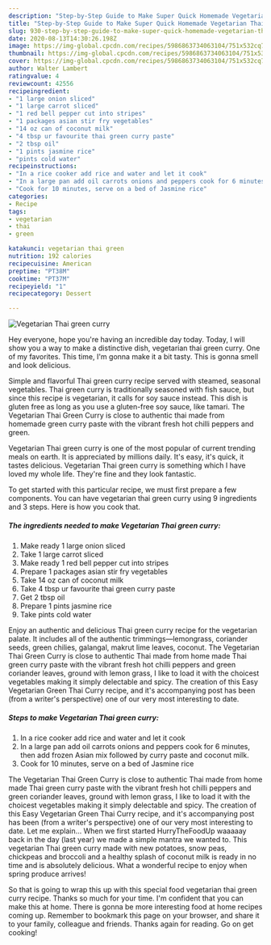 ```yaml
---
description: "Step-by-Step Guide to Make Super Quick Homemade Vegetarian Thai green curry"
title: "Step-by-Step Guide to Make Super Quick Homemade Vegetarian Thai green curry"
slug: 930-step-by-step-guide-to-make-super-quick-homemade-vegetarian-thai-green-curry
date: 2020-08-13T14:30:26.198Z
image: https://img-global.cpcdn.com/recipes/5986863734063104/751x532cq70/vegetarian-thai-green-curry-recipe-main-photo.jpg
thumbnail: https://img-global.cpcdn.com/recipes/5986863734063104/751x532cq70/vegetarian-thai-green-curry-recipe-main-photo.jpg
cover: https://img-global.cpcdn.com/recipes/5986863734063104/751x532cq70/vegetarian-thai-green-curry-recipe-main-photo.jpg
author: Walter Lambert
ratingvalue: 4
reviewcount: 42556
recipeingredient:
- "1 large onion sliced"
- "1 large carrot sliced"
- "1 red bell pepper cut into stripes"
- "1 packages asian stir fry vegetables"
- "14 oz can of coconut milk"
- "4 tbsp ur favourite thai green curry paste"
- "2 tbsp oil"
- "1 pints jasmine rice"
- "pints cold water"
recipeinstructions:
- "In a rice cooker add rice and water and let it cook"
- "In a large pan add oil carrots onions and peppers cook for 6 minutes, then add frozen Asian mix followed by curry paste and coconut milk."
- "Cook for 10 minutes, serve on a bed of Jasmine rice"
categories:
- Recipe
tags:
- vegetarian
- thai
- green

katakunci: vegetarian thai green 
nutrition: 192 calories
recipecuisine: American
preptime: "PT38M"
cooktime: "PT37M"
recipeyield: "1"
recipecategory: Dessert

---
```



![Vegetarian Thai green curry](https://img-global.cpcdn.com/recipes/5986863734063104/751x532cq70/vegetarian-thai-green-curry-recipe-main-photo.jpg)

Hey everyone, hope you're having an incredible day today. Today, I will show you a way to make a distinctive dish, vegetarian thai green curry. One of my favorites. This time, I'm gonna make it a bit tasty. This is gonna smell and look delicious.

Simple and flavorful Thai green curry recipe served with steamed, seasonal vegetables. Thai green curry is traditionally seasoned with fish sauce, but since this recipe is vegetarian, it calls for soy sauce instead. This dish is gluten free as long as you use a gluten-free soy sauce, like tamari. The Vegetarian Thai Green Curry is close to authentic thai made from homemade green curry paste with the vibrant fresh hot chilli peppers and green.

Vegetarian Thai green curry is one of the most popular of current trending meals on earth. It is appreciated by millions daily. It's easy, it's quick, it tastes delicious. Vegetarian Thai green curry is something which I have loved my whole life. They're fine and they look fantastic.


To get started with this particular recipe, we must first prepare a few components. You can have vegetarian thai green curry using 9 ingredients and 3 steps. Here is how you cook that.

<!--inarticleads1-->

##### The ingredients needed to make Vegetarian Thai green curry:

1. Make ready 1 large onion sliced
1. Take 1 large carrot sliced
1. Make ready 1 red bell pepper cut into stripes
1. Prepare 1 packages asian stir fry vegetables
1. Take 14 oz can of coconut milk
1. Take 4 tbsp ur favourite thai green curry paste
1. Get 2 tbsp oil
1. Prepare 1 pints jasmine rice
1. Take pints cold water


Enjoy an authentic and delicious Thai green curry recipe for the vegetarian palate. It includes all of the authentic trimmings—lemongrass, coriander seeds, green chilies, galangal, makrut lime leaves, coconut. The Vegetarian Thai Green Curry is close to authentic Thai made from home made Thai green curry paste with the vibrant fresh hot chilli peppers and green coriander leaves, ground with lemon grass, I like to load it with the choicest vegetables making it simply delectable and spicy. The creation of this Easy Vegetarian Green Thai Curry recipe, and it&#39;s accompanying post has been (from a writer&#39;s perspective) one of our very most interesting to date. 

<!--inarticleads2-->

##### Steps to make Vegetarian Thai green curry:

1. In a rice cooker add rice and water and let it cook
1. In a large pan add oil carrots onions and peppers cook for 6 minutes, then add frozen Asian mix followed by curry paste and coconut milk.
1. Cook for 10 minutes, serve on a bed of Jasmine rice


The Vegetarian Thai Green Curry is close to authentic Thai made from home made Thai green curry paste with the vibrant fresh hot chilli peppers and green coriander leaves, ground with lemon grass, I like to load it with the choicest vegetables making it simply delectable and spicy. The creation of this Easy Vegetarian Green Thai Curry recipe, and it&#39;s accompanying post has been (from a writer&#39;s perspective) one of our very most interesting to date. Let me explain… When we first started HurryTheFoodUp waaaaay back in the day (last year) we made a simple mantra we wanted to. This vegetarian Thai green curry made with new potatoes, snow peas, chickpeas and broccoli and a healthy splash of coconut milk is ready in no time and is absolutely delicious. What a wonderful recipe to enjoy when spring produce arrives! 

So that is going to wrap this up with this special food vegetarian thai green curry recipe. Thanks so much for your time. I'm confident that you can make this at home. There is gonna be more interesting food at home recipes coming up. Remember to bookmark this page on your browser, and share it to your family, colleague and friends. Thanks again for reading. Go on get cooking!
